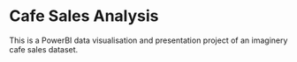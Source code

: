 # Cafe Sales Analysis

This is a PowerBI data visualisation and presentation project of an imaginery cafe sales dataset.  
